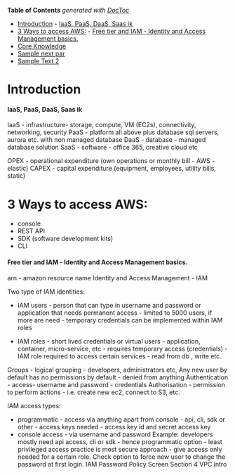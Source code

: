 <!-- START doctoc generated TOC please keep comment here to allow auto update -->
<!-- DON'T EDIT THIS SECTION, INSTEAD RE-RUN doctoc TO UPDATE -->
**Table of Contents**  *generated with [DocToc](https://github.com/thlorenz/doctoc)*

- [Introduction](#introduction)
      - [IaaS, PaaS, DaaS, Saas ik](#iaas-paas-daas-saas-ik)
- [3 Ways to access AWS:](#3-ways-to-access-aws)
      - [Free tier and IAM - Identity and Access Management basics.](#free-tier-and-iam---identity-and-access-management-basics)
- [Core Knowledge](#core-knowledge)
- [Sample next par](#sample-next-par)
- [Sample Text 2](#sample-text-2)

<!-- END doctoc generated TOC please keep comment here to allow auto update -->


# Introduction 

#### IaaS, PaaS, DaaS, Saas ik
IaaS - infrastructure-  storage, compute, VM (EC2s), connectivity, networking, security
PaaS - platform all above plus database sql servers, aurora etc. with non managed database 
DaaS - database - managed database solution
SaaS - software - office 365, creative cloud etc

OPEX - operational expenditure (own operations or  monthly bill - AWS - elastic)
CAPEX - capital expenditure (equipment, employees, utility bills, static)
 
# 3 Ways to access AWS:
- console
- REST API
- SDK (software development kits)
- CLI

#### Free tier and IAM - Identity and Access Management basics. 
arn - amazon resource name 
Identity and Access Management - IAM

Two type of IAM identities:
- IAM users - person that can type in username and password or application that needs permanent access - limited to 5000 users, if more are need - temporary credentials can be implemented within IAM roles 

- IAM roles - short lived credentials or virtual users - application, container, micro-service, etc - requires temporary access (credentials) - IAM role required to access certain services - read from db , write etc.

Groups - logical grouping - developers, administrators etc, 
Any new user by default has no permissions by default - denied from anything
Authentication - access- username and password - credentials
Authorisation - permission to perform actions - i.e. create new ec2, connect to S3, etc. 

IAM access types:
- programmatic - access via anything apart from console - api, cli, sdk or other - access keys needed - access key id and secret access key
- console access  - via username and password 
Example: developers mostly need api access, cli or sdk - hence programmatic option - least privileged access practice is most secure approach - give access only needed for a certain role. 
Check option to force new user to change the password at first login. 
IAM Password Policy Screen 
Section 4
VPC intro 

